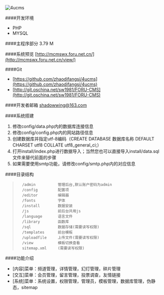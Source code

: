 ![4ucms](http://mcmswx.foru.net.cn/favicon.png)

####开发环境
* PHP
* MYSQL

####主程序部分
3.79 M

####系统预览
[http://mcmswx.foru.net.cn/](http://mcmswx.foru.net.cn/view/)

####Git
* [https://github.com/zhaodifangsi/4ucms](https://github.com/zhaodifangsi/4ucms)
* [http://git.oschina.net/sw1981/FORU-CMS](http://git.oschina.net/sw1981/FORU-CMS)

####开发者邮箱
shadowwing@163.com

####系统搭建
1. 修改config/data.php内的数据库连接信息
2. 修改config/config.php内的网站路径信息
3. 创建数据库并指定utf-8编码（CREATE DATABASE 数据库名称 DEFAULT CHARSET utf8 COLLATE utf8_general_ci;）
4. 打开install/index.php进行数据导入；当然您也可以直接导入install/data.sql文件来替代前面的步骤
5. 如果需要使用smtp功能，请修改config/smtp.php内的对应信息

####目录结构
>		/admin          管理后台,默认账户密码为admin
>		/config         配置项
>		/editor         编辑器
>		/fonts          字体
>		/install        数据安装
>		/js             前后台共用js
>		/language       语言文件
>		/library        函数库
>		/sql            数据存储(需要读写权限)
>		/templates      前台模板
>		/uploadfile     上传文件(需要读写权限)
>		/view           模板切换查看
>		sitemap.xml     (需要读写权限)

####功能介绍
* [内容]菜单：频道管理，详情管理，幻灯管理，碎片管理
* [交互]菜单：会员管理，留言管理，投票调查，友情链接
* [系统]菜单：系统设置，权限管理，管理员，模板管理，数据库管理，伪静态，sitemap